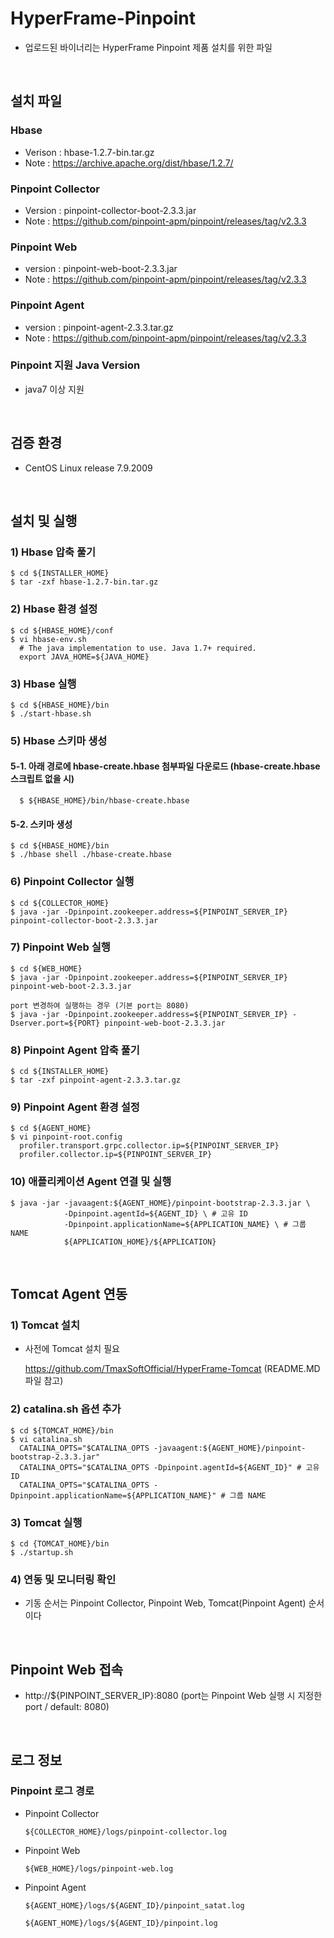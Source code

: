 # HyperFrame-Pinpoint
- 업로드된 바이너리는 HyperFrame Pinpoint 제품 설치를 위한 파일

<br>

## 설치 파일
### Hbase
* Verison : hbase-1.2.7-bin.tar.gz
* Note : https://archive.apache.org/dist/hbase/1.2.7/
### Pinpoint Collector
* Version : pinpoint-collector-boot-2.3.3.jar
* Note : https://github.com/pinpoint-apm/pinpoint/releases/tag/v2.3.3
### Pinpoint Web
* version : pinpoint-web-boot-2.3.3.jar
* Note : https://github.com/pinpoint-apm/pinpoint/releases/tag/v2.3.3
### Pinpoint Agent
* version : pinpoint-agent-2.3.3.tar.gz
* Note : https://github.com/pinpoint-apm/pinpoint/releases/tag/v2.3.3
### Pinpoint 지원 Java Version
* java7 이상 지원

<br>

## 검증 환경
* CentOS Linux release 7.9.2009

<br>

## 설치 및 실행

### 1) Hbase 압축 풀기

    $ cd ${INSTALLER_HOME}
    $ tar -zxf hbase-1.2.7-bin.tar.gz


### 2) Hbase 환경 설정 

    $ cd ${HBASE_HOME}/conf
    $ vi hbase-env.sh 
      # The java implementation to use. Java 1.7+ required.
      export JAVA_HOME=${JAVA_HOME}
              
              
### 3) Hbase 실행

    $ cd ${HBASE_HOME}/bin
    $ ./start-hbase.sh
    
    
### 5) Hbase 스키마 생성
#### 5-1. 아래 경로에 hbase-create.hbase 첨부파일 다운로드 (hbase-create.hbase 스크립트 없을 시)

      $ ${HBASE_HOME}/bin/hbase-create.hbase
    
#### 5-2. 스키마 생성

    $ cd ${HBASE_HOME}/bin
    $ ./hbase shell ./hbase-create.hbase
       
       
### 6) Pinpoint Collector 실행

    $ cd ${COLLECTOR_HOME}
    $ java -jar -Dpinpoint.zookeeper.address=${PINPOINT_SERVER_IP} pinpoint-collector-boot-2.3.3.jar
    
    
### 7) Pinpoint Web 실행

    $ cd ${WEB_HOME}
    $ java -jar -Dpinpoint.zookeeper.address=${PINPOINT_SERVER_IP} pinpoint-web-boot-2.3.3.jar
    
    port 변경하여 실행하는 경우 (기본 port는 8080)
    $ java -jar -Dpinpoint.zookeeper.address=${PINPOINT_SERVER_IP} -Dserver.port=${PORT} pinpoint-web-boot-2.3.3.jar
    
### 8) Pinpoint Agent 압축 풀기

    $ cd ${INSTALLER_HOME}
    $ tar -zxf pinpoint-agent-2.3.3.tar.gz
    
    
### 9) Pinpoint Agent 환경 설정
   
    $ cd ${AGENT_HOME}
    $ vi pinpoint-root.config
      profiler.transport.grpc.collector.ip=${PINPOINT_SERVER_IP}
      profiler.collector.ip=${PINPOINT_SERVER_IP}
    
    
### 10) 애플리케이션 Agent 연결 및 실행
    
    $ java -jar -javaagent:${AGENT_HOME}/pinpoint-bootstrap-2.3.3.jar \
                -Dpinpoint.agentId=${AGENT_ID} \ # 고유 ID 
                -Dpinpoint.applicationName=${APPLICATION_NAME} \ # 그룹 NAME
                ${APPLICATION_HOME}/${APPLICATION} 
  
  
<br>

## Tomcat Agent 연동 

### 1) Tomcat 설치
* 사전에 Tomcat 설치 필요

  https://github.com/TmaxSoftOfficial/HyperFrame-Tomcat (README.MD 파일 참고)


### 2) catalina.sh 옵션 추가
    $ cd ${TOMCAT_HOME}/bin
    $ vi catalina.sh
      CATALINA_OPTS="$CATALINA_OPTS -javaagent:${AGENT_HOME}/pinpoint-bootstrap-2.3.3.jar"
      CATALINA_OPTS="$CATALINA_OPTS -Dpinpoint.agentId=${AGENT_ID}" # 고유 ID
      CATALINA_OPTS="$CATALINA_OPTS -Dpinpoint.applicationName=${APPLICATION_NAME}" # 그룹 NAME
 
 
### 3) Tomcat 실행
    $ cd {TOMCAT_HOME}/bin
    $ ./startup.sh


### 4) 연동 및 모니터링 확인
* 기동 순서는 Pinpoint Collector, Pinpoint Web, Tomcat(Pinpoint Agent) 순서이다

<br>

## Pinpoint Web 접속
* http://${PINPOINT_SERVER_IP}:8080 (port는 Pinpoint Web 실행 시 지정한 port / default: 8080)

<br>


## 로그 정보
### Pinpoint 로그 경로
- Pinpoint Collector
 
      ${COLLECTOR_HOME}/logs/pinpoint-collector.log

- Pinpoint Web

      ${WEB_HOME}/logs/pinpoint-web.log

- Pinpoint Agent
        
      ${AGENT_HOME}/logs/${AGENT_ID}/pinpoint_satat.log
      
      ${AGENT_HOME}/logs/${AGENT_ID}/pinpoint.log
    
